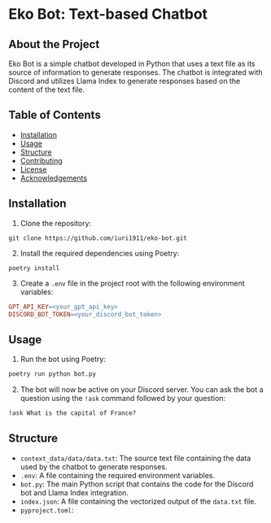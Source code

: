 # Eko Bot: Text-based Chatbot

## About the Project

Eko Bot is a simple chatbot developed in Python that uses a text file as its source of information to generate responses. The chatbot is integrated with Discord and utilizes Llama Index to generate responses based on the content of the text file.

## Table of Contents

- [Installation](#installation)
- [Usage](#usage)
- [Structure](#structure)
- [Contributing](#contributing)
- [License](#license)
- [Acknowledgements](#acknowledgements)

## Installation

1. Clone the repository:
```shell
git clone https://github.com/iuri1911/eko-bot.git
```

2. Install the required dependencies using Poetry:
```shell
poetry install

```

3. Create a `.env` file in the project root with the following environment variables:
```makefile
GPT_API_KEY=<your_gpt_api_key>
DISCORD_BOT_TOKEN=<your_discord_bot_token>
```

## Usage

1. Run the bot using Poetry:
```makefile
poetry run python bot.py
```

2. The bot will now be active on your Discord server. You can ask the bot a question using the `!ask` command followed by your question:
```makefile
!ask What is the capital of France?
```


## Structure

- `context_data/data/data.txt`: The source text file containing the data used by the chatbot to generate responses.
- `.env`: A file containing the required environment variables.
- `bot.py`: The main Python script that contains the code for the Discord bot and Llama Index integration.
- `index.json`: A file containing the vectorized output of the `data.txt` file.
- `pyproject.toml`: